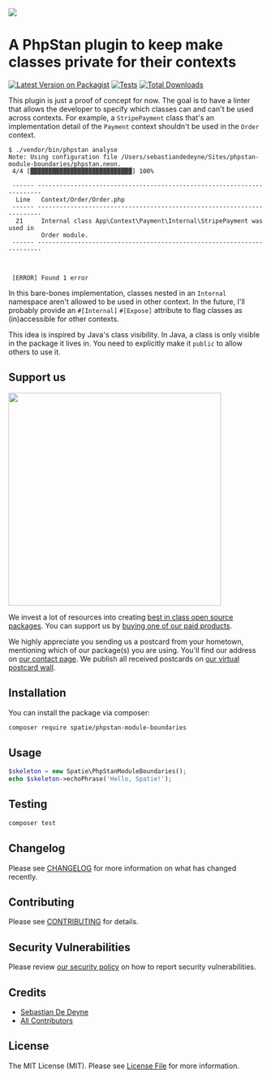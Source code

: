 
[<img src="https://github-ads.s3.eu-central-1.amazonaws.com/support-ukraine.svg?t=1" />](https://supportukrainenow.org)

# A PhpStan plugin to keep make classes private for their contexts

[![Latest Version on Packagist](https://img.shields.io/packagist/v/spatie/phpstan-module-boundaries.svg?style=flat-square)](https://packagist.org/packages/spatie/phpstan-module-boundaries)
[![Tests](https://github.com/spatie/phpstan-module-boundaries/actions/workflows/run-tests.yml/badge.svg?branch=main)](https://github.com/spatie/phpstan-module-boundaries/actions/workflows/run-tests.yml)
[![Total Downloads](https://img.shields.io/packagist/dt/spatie/phpstan-module-boundaries.svg?style=flat-square)](https://packagist.org/packages/spatie/phpstan-module-boundaries)

This plugin is just a proof of concept for now. The goal is to have a linter that allows the developer to specify which classes can and can't be used across contexts. For example, a `StripePayment` class that's an implementation detail of the `Payment` context shouldn't be used in the `Order` context.

```
$ ./vendor/bin/phpstan analyse
Note: Using configuration file /Users/sebastiandedeyne/Sites/phpstan-module-boundaries/phpstan.neon.
 4/4 [▓▓▓▓▓▓▓▓▓▓▓▓▓▓▓▓▓▓▓▓▓▓▓▓▓▓▓▓] 100%

 ------ -----------------------------------------------------------------------
  Line   Context/Order/Order.php
 ------ -----------------------------------------------------------------------
  21     Internal class App\Context\Payment\Internal\StripePayment was used in
         Order module.
 ------ -----------------------------------------------------------------------



 [ERROR] Found 1 error
```

In this bare-bones implementation, classes nested in an `Internal` namespace aren't allowed to be used in other context. In the future, I'll probably provide an `#[Internal]` `#[Expose]` attribute to flag classes as (in)accessible for other contexts.

This idea is inspired by Java's class visibility. In Java, a class is only visible in the package it lives in. You need to explicitly make it `public` to allow others to use it.

## Support us

[<img src="https://github-ads.s3.eu-central-1.amazonaws.com/phpstan-module-boundaries.jpg?t=1" width="419px" />](https://spatie.be/github-ad-click/phpstan-module-boundaries)

We invest a lot of resources into creating [best in class open source packages](https://spatie.be/open-source). You can support us by [buying one of our paid products](https://spatie.be/open-source/support-us).

We highly appreciate you sending us a postcard from your hometown, mentioning which of our package(s) you are using. You'll find our address on [our contact page](https://spatie.be/about-us). We publish all received postcards on [our virtual postcard wall](https://spatie.be/open-source/postcards).

## Installation

You can install the package via composer:

```bash
composer require spatie/phpstan-module-boundaries
```

## Usage

```php
$skeleton = new Spatie\PhpStanModuleBoundaries();
echo $skeleton->echoPhrase('Hello, Spatie!');
```

## Testing

```bash
composer test
```

## Changelog

Please see [CHANGELOG](CHANGELOG.md) for more information on what has changed recently.

## Contributing

Please see [CONTRIBUTING](https://github.com/spatie/.github/blob/main/CONTRIBUTING.md) for details.

## Security Vulnerabilities

Please review [our security policy](../../security/policy) on how to report security vulnerabilities.

## Credits

- [Sebastian De Deyne](https://github.com/sebastiandedeyne)
- [All Contributors](../../contributors)

## License

The MIT License (MIT). Please see [License File](LICENSE.md) for more information.
